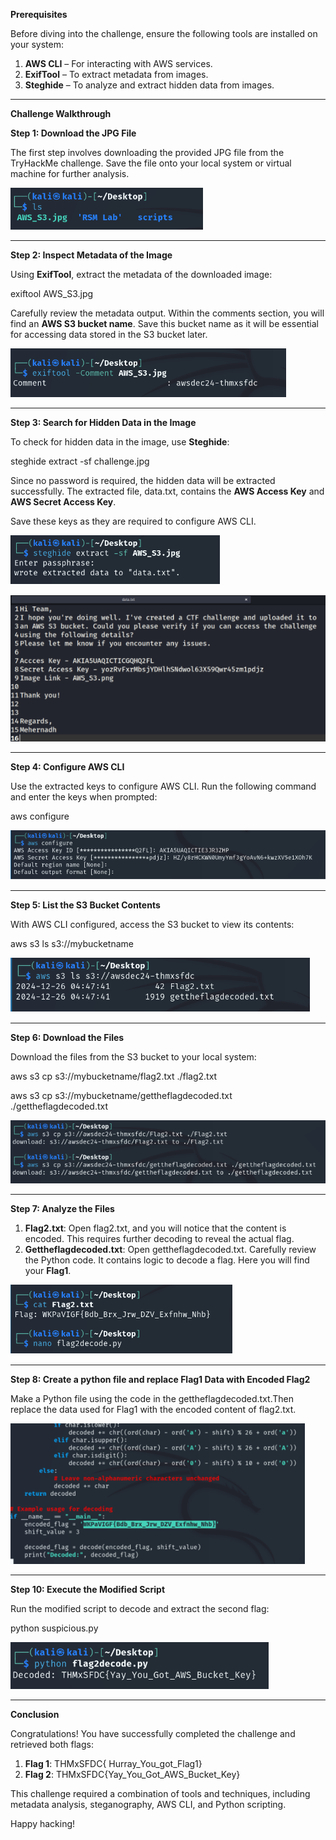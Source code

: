 **Prerequisites**

Before diving into the challenge, ensure the following tools are installed on your system:

1. **AWS CLI** – For interacting with AWS services.
1. **ExifTool** – To extract metadata from images.
1. **Steghide** – To analyze and extract hidden data from images.
-----
**Challenge Walkthrough**

**Step 1: Download the JPG File**

The first step involves downloading the provided JPG file from the TryHackMe challenge. Save the file onto your local system or virtual machine for further analysis.

![](Aspose.Words.54d7e2fa-43f4-4b87-9c96-db93c89d301c.001.png)

-----
**Step 2: Inspect Metadata of the Image**

Using **ExifTool**, extract the metadata of the downloaded image:

exiftool AWS\_S3.jpg

Carefully review the metadata output. Within the comments section, you will find an **AWS S3 bucket name**. Save this bucket name as it will be essential for accessing data stored in the S3 bucket later.

![](Aspose.Words.54d7e2fa-43f4-4b87-9c96-db93c89d301c.002.png)

-----
**Step 3: Search for Hidden Data in the Image**

To check for hidden data in the image, use **Steghide**:

steghide extract -sf challenge.jpg

Since no password is required, the hidden data will be extracted successfully. The extracted file, data.txt, contains the **AWS Access Key** and **AWS Secret Access Key**.

Save these keys as they are required to configure AWS CLI.

![](Aspose.Words.54d7e2fa-43f4-4b87-9c96-db93c89d301c.003.png)

![](Aspose.Words.54d7e2fa-43f4-4b87-9c96-db93c89d301c.004.png)

-----
**Step 4: Configure AWS CLI**

Use the extracted keys to configure AWS CLI. Run the following command and enter the keys when prompted:

aws configure

![](Aspose.Words.54d7e2fa-43f4-4b87-9c96-db93c89d301c.005.png)

-----
**Step 5: List the S3 Bucket Contents**

With AWS CLI configured, access the S3 bucket to view its contents:

aws s3 ls s3://mybucketname

![](Aspose.Words.54d7e2fa-43f4-4b87-9c96-db93c89d301c.006.png)

-----
**Step 6: Download the Files**

Download the files from the S3 bucket to your local system:

aws s3 cp s3://mybucketname/flag2.txt ./flag2.txt

aws s3 cp s3://mybucketname/gettheflagdecoded.txt ./gettheflagdecoded.txt

![](Aspose.Words.54d7e2fa-43f4-4b87-9c96-db93c89d301c.007.png)

-----
**Step 7: Analyze the Files**

1. **Flag2.txt**: Open flag2.txt, and you will notice that the content is encoded. This requires further decoding to reveal the actual flag.
1. **Gettheflagdecoded.txt**: Open gettheflagdecoded.txt. Carefully review the Python code. It contains logic to decode a flag. Here you will find your **Flag1**.

![](Aspose.Words.54d7e2fa-43f4-4b87-9c96-db93c89d301c.008.png)

-----
**Step 8: Create a python file and replace Flag1 Data with Encoded Flag2**

Make a Python file using the code in the gettheflagdecoded.txt.Then replace the data used for Flag1 with the encoded content of flag2.txt. 

![](Aspose.Words.54d7e2fa-43f4-4b87-9c96-db93c89d301c.009.png)

-----
**Step 10: Execute the Modified Script**

Run the modified script to decode and extract the second flag:

python suspicious.py

![](Aspose.Words.54d7e2fa-43f4-4b87-9c96-db93c89d301c.010.png)

-----
**Conclusion**

Congratulations! You have successfully completed the challenge and retrieved both flags:

1. **Flag 1**: THMxSFDC{ Hurray\_You\_got\_Flag1}
1. **Flag 2**: THMxSFDC{Yay\_You\_Got\_AWS\_Bucket\_Key}

This challenge required a combination of tools and techniques, including metadata analysis, steganography, AWS CLI, and Python scripting.

Happy hacking! 
